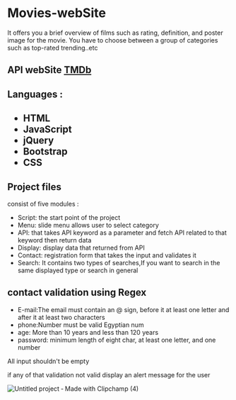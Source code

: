 <div>
  <h1> Movies-webSite</h1>
  <p>It offers you a brief overview of films such as rating, definition, and poster image for the movie. You have to choose between a group of categories such as top-rated         trending..etc</p>
</div>
<div>
  <h2>API webSite <a href="https://developers.themoviedb.org/3/getting-started/introduction?fbclid=IwAR1DjyFb2jybMy6CnwJ8YM8arvlMGmtJQ7jlelduw5IMPGCvjiyEeBzHabg">TMDb</a></h2> 
</div>
<div>
  <h2>Languages :<h2>
    <ul>
      <li>HTML</li>
      <li>JavaScript</li>
      <li>jQuery</li>
      <li>Bootstrap</li>
      <li>CSS</li>
    <ul>
</div>
<div>
  <h2>Project files</h2>
    <p>   consist of five modules :</p>
   <ul>
    <li> Script: the start point of the project </li>
    <li> Menu: slide menu allows user to select category </li>
    <li> API: that takes API keyword as a parameter and fetch API related to that keyword then return data </li>
    <li> Display: display data that returned from API </li>
    <li> Contact: registration form that takes the input and validates it </li>
    <li> Search: It contains two types of searches,If you want to search in the same displayed type or search in general </li>
  <ul>
</div>
<div>
  <h2>contact validation using Regex</h2> 
    <ul>
      <li> E-mail:The email must contain an @ sign, before it at least one letter and after it at least two characters </li>
      <li>phone:Number must be valid Egyptian num </li>
      <li> age: More than 10 years and less than 120 years </li>
      <li>password: minimum length of eight char, at least one letter, and one number </li>
    </ul>
    <p>All input shouldn't be empty</p> 
    <p>if any of that validation not valid display an alert message for the user </p>
</div>

![Untitled project ‐ Made with Clipchamp (4)](https://user-images.githubusercontent.com/74079025/104530824-86c08d00-5615-11eb-84e4-63729cb0684f.gif)
